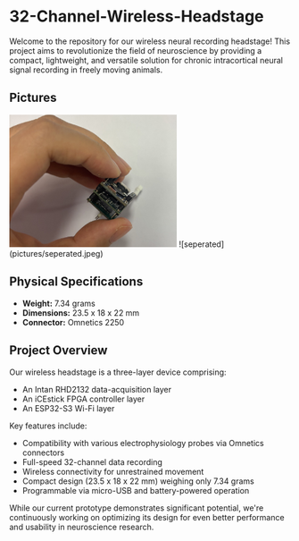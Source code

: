 # 32-Channel-Wireless-Headstage
Welcome to the repository for our wireless neural recording headstage! This project aims to revolutionize the field of neuroscience by providing a compact, lightweight, and versatile solution for chronic intracortical neural signal recording in freely moving animals.

## Pictures 



<img src="pictures/layered.jpeg" alt="layered" width="300" height="auto" />
![seperated](pictures/seperated.jpeg)


## Physical Specifications

- **Weight:** 7.34 grams
- **Dimensions:** 23.5 x 18 x 22 mm
- **Connector:** Omnetics 2250





## Project Overview

Our wireless headstage is a three-layer device comprising:
-  An Intan RHD2132 data-acquisition layer
-  An iCEstick FPGA controller layer
-  An ESP32-S3 Wi-Fi layer

Key features include:
- Compatibility with various electrophysiology probes via Omnetics connectors
- Full-speed 32-channel data recording
- Wireless connectivity for unrestrained movement
- Compact design (23.5 x 18 x 22 mm) weighing only 7.34 grams
- Programmable via micro-USB and battery-powered operation

While our current prototype demonstrates significant potential, we're continuously working on optimizing its design for even better performance and usability in neuroscience research.
